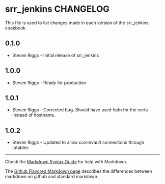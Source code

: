 srr_jenkins CHANGELOG
=======================

This file is used to list changes made in each version of the srr_jenkins cookbook.

0.1.0
-----
- Steven Riggs - Initial release of srr_jenkins

1.0.0
-----
- Steven Riggs - Ready for production

1.0.1
-----
- Steven Riggs - Corrected bug. Should have used fqdn for the certs instead of hostname.

1.0.2
-----
- Steven Riggs - Updated to allow commvault connections through iptables


- - -
Check the [Markdown Syntax Guide](http://daringfireball.net/projects/markdown/syntax) for help with Markdown.

The [Github Flavored Markdown page](http://github.github.com/github-flavored-markdown/) describes the differences between markdown on github and standard markdown.
